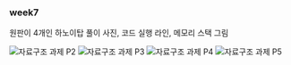 ### week7

원판이 4개인 하노이탑 풀이 사진, 코드 실행 라인, 메모리 스택 그림

![자료구조 과제 P2](https://user-images.githubusercontent.com/126933499/235526476-86130a0f-5c16-4466-9380-d60923b522bc.png)
![자료구조 과제 P3](https://user-images.githubusercontent.com/126933499/235526501-7653d309-b7ba-45d0-a8ae-fb9fae6548b7.png)
![자료구조 과제 P4](https://user-images.githubusercontent.com/126933499/235526512-f7d36303-4465-4b21-8b19-cc9d84b2d597.png)
![자료구조 과제 P5](https://user-images.githubusercontent.com/126933499/235526524-ca9af453-82a9-4d47-ae32-4ebe045cf2ea.png)
